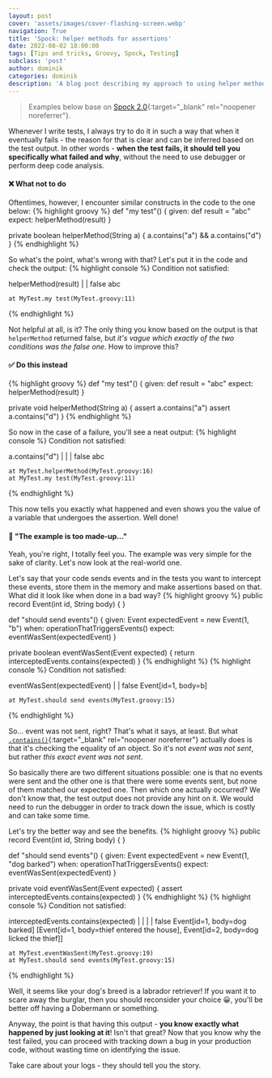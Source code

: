 ```yaml
---
layout: post
cover: 'assets/images/cover-flashing-screen.webp'
navigation: True
title: 'Spock: helper methods for assertions'
date: 2022-08-02 18:00:00
tags: [Tips and tricks, Groovy, Spock, Testing]
subclass: 'post'
author: dominik
categories: dominik
description: 'A blog post describing my approach to using helper methods for assertions in Spock.'
---
```


> Examples below base on [Spock 2.0](https://mvnrepository.com/artifact/org.spockframework/spock-core/2.0-groovy-3.0){:target="_blank" rel="noopener noreferrer"}.

Whenever I write tests, I always try to do it in such a way that when it eventually fails -
the reason for that is clear and can be inferred based on the test output. In other words -
**when the test fails, it should tell you specifically what failed and why**, without the need
to use debugger or perform deep code analysis.

#### ❌ What not to do

Oftentimes, however, I encounter similar constructs in the code to the one below:
{% highlight groovy %}
def "my test"() {
    given:
        def result = "abc"
    expect:
        helperMethod(result)
}

private boolean helperMethod(String a) {
    a.contains("a") && a.contains("d")
}
{% endhighlight %}

So what's the point, what's wrong with that? Let's put it in the code and check the output:
{% highlight console %}
Condition not satisfied:

helperMethod(result)
|            |
false        abc

	at MyTest.my test(MyTest.groovy:11)
{% endhighlight %}

Not helpful at all, is it? The only thing you know based on the output is that `helperMethod`
returned false, but *it's vague which exactly of the two conditions was the false one*.
How to improve this?

#### ✅ Do this instead

{% highlight groovy %}
def "my test"() {
    given:
        def result = "abc"
    expect:
        helperMethod(result)
}

private void helperMethod(String a) {
    assert a.contains("a")
    assert a.contains("d")
}
{% endhighlight %}

So now in the case of a failure, you'll see a neat output:
{% highlight console %}
Condition not satisfied:

a.contains("d")
| |
| false
abc

	at MyTest.helperMethod(MyTest.groovy:16)
	at MyTest.my test(MyTest.groovy:11)
{% endhighlight %}

This now tells you exactly what happened and even shows you the value of a variable that
undergoes the assertion. Well done!

#### 🧐 "The example is too made-up..."

Yeah, you're right, I totally feel you. The example was very simple for the sake of clarity.
Let's now look at the real-world one.

Let's say that your code sends events and in the tests you want to intercept these events,
store them in the memory and make assertions based on that. What did it look like when done in
a bad way?
{% highlight groovy %}
public record Event(int id, String body) { }

def "should send events"() {
    given:
        Event expectedEvent = new Event(1, "b")
    when:
        operationThatTriggersEvents()
    expect:
        eventWasSent(expectedEvent)
}

private boolean eventWasSent(Event expected) {
    return interceptedEvents.contains(expected)
}
{% endhighlight %}
{% highlight console %}
Condition not satisfied:

eventWasSent(expectedEvent)
|            |
false        Event[id=1, body=b]

	at MyTest.should send events(MyTest.groovy:15)
{% endhighlight %}

So... event was not sent, right? That's what it says, at least. But what
[`.contains()`](https://docs.oracle.com/en/java/javase/17/docs/api/java.base/java/util/List.html#contains(java.lang.Object)){:target="_blank" rel="noopener noreferrer"}
actually does is that it's checking the equality of an object. So it's not *event
was not sent*, but rather *this exact event was not sent*. 

So basically there are two different situations possible: one is that no events
were sent and the other one is that there were some events sent, but none of
them matched our expected one. Then which one actually occurred? We don't know
that, the test output does not provide any hint on it. We would need to run
the debugger in order to track down the issue, which is costly and can take
some time.

Let's try the better way and see the benefits.
{% highlight groovy %}
public record Event(int id, String body) { }

def "should send events"() {
    given:
        Event expectedEvent = new Event(1, "dog barked")
    when:
        operationThatTriggersEvents()
    expect:
        eventWasSent(expectedEvent)
}

private void eventWasSent(Event expected) {
    assert interceptedEvents.contains(expected)
}
{% endhighlight %}
{% highlight console %}
Condition not satisfied:

interceptedEvents.contains(expected)
|                 |        |
|                 false    Event[id=1, body=dog barked]
[Event[id=1, body=thief entered the house], Event[id=2, body=dog licked the thief]]

	at MyTest.eventWasSent(MyTest.groovy:19)
	at MyTest.should send events(MyTest.groovy:15)
{% endhighlight %}

Well, it seems like your dog's breed is a labrador retriever! If you want it to
scare away the burglar, then you should reconsider your choice 😀, you'll be
better off having a Dobermann or something.

Anyway, the point is that having this output - **you know exactly what happened
by just looking at it**! Isn't that great? Now that you know why the test failed,
you can proceed with tracking down a bug in your production code, without wasting
time on identifying the issue.

Take care about your logs - they should tell you the story.
